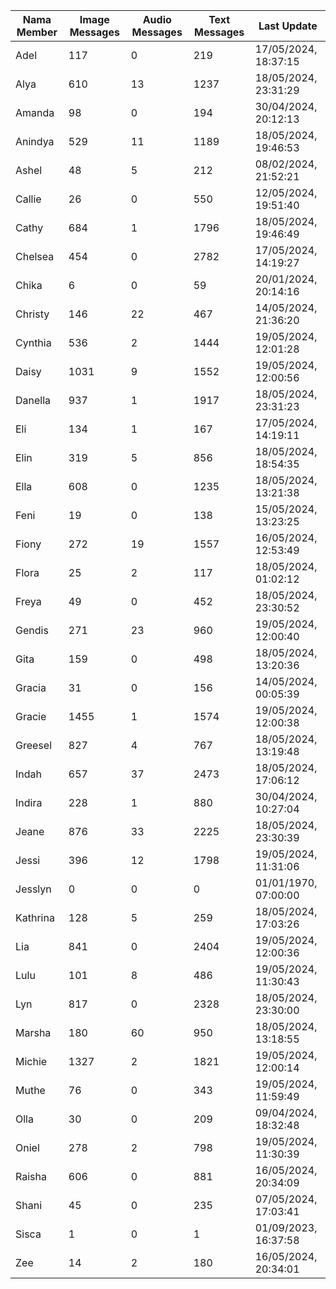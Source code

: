 | Nama Member | Image Messages | Audio Messages | Text Messages | Last Update |
| ------ | -------------- | -------------- | ------------- | ------------ |
| Adel | 117 | 0 | 219 | 17/05/2024, 18:37:15 |
| Alya | 610 | 13 | 1237 | 18/05/2024, 23:31:29 |
| Amanda | 98 | 0 | 194 | 30/04/2024, 20:12:13 |
| Anindya | 529 | 11 | 1189 | 18/05/2024, 19:46:53 |
| Ashel | 48 | 5 | 212 | 08/02/2024, 21:52:21 |
| Callie | 26 | 0 | 550 | 12/05/2024, 19:51:40 |
| Cathy | 684 | 1 | 1796 | 18/05/2024, 19:46:49 |
| Chelsea | 454 | 0 | 2782 | 17/05/2024, 14:19:27 |
| Chika | 6 | 0 | 59 | 20/01/2024, 20:14:16 |
| Christy | 146 | 22 | 467 | 14/05/2024, 21:36:20 |
| Cynthia | 536 | 2 | 1444 | 19/05/2024, 12:01:28 |
| Daisy | 1031 | 9 | 1552 | 19/05/2024, 12:00:56 |
| Danella | 937 | 1 | 1917 | 18/05/2024, 23:31:23 |
| Eli | 134 | 1 | 167 | 17/05/2024, 14:19:11 |
| Elin | 319 | 5 | 856 | 18/05/2024, 18:54:35 |
| Ella | 608 | 0 | 1235 | 18/05/2024, 13:21:38 |
| Feni | 19 | 0 | 138 | 15/05/2024, 13:23:25 |
| Fiony | 272 | 19 | 1557 | 16/05/2024, 12:53:49 |
| Flora | 25 | 2 | 117 | 18/05/2024, 01:02:12 |
| Freya | 49 | 0 | 452 | 18/05/2024, 23:30:52 |
| Gendis | 271 | 23 | 960 | 19/05/2024, 12:00:40 |
| Gita | 159 | 0 | 498 | 18/05/2024, 13:20:36 |
| Gracia | 31 | 0 | 156 | 14/05/2024, 00:05:39 |
| Gracie | 1455 | 1 | 1574 | 19/05/2024, 12:00:38 |
| Greesel | 827 | 4 | 767 | 18/05/2024, 13:19:48 |
| Indah | 657 | 37 | 2473 | 18/05/2024, 17:06:12 |
| Indira | 228 | 1 | 880 | 30/04/2024, 10:27:04 |
| Jeane | 876 | 33 | 2225 | 18/05/2024, 23:30:39 |
| Jessi | 396 | 12 | 1798 | 19/05/2024, 11:31:06 |
| Jesslyn | 0 | 0 | 0 | 01/01/1970, 07:00:00 |
| Kathrina | 128 | 5 | 259 | 18/05/2024, 17:03:26 |
| Lia | 841 | 0 | 2404 | 19/05/2024, 12:00:36 |
| Lulu | 101 | 8 | 486 | 19/05/2024, 11:30:43 |
| Lyn | 817 | 0 | 2328 | 18/05/2024, 23:30:00 |
| Marsha | 180 | 60 | 950 | 18/05/2024, 13:18:55 |
| Michie | 1327 | 2 | 1821 | 19/05/2024, 12:00:14 |
| Muthe | 76 | 0 | 343 | 19/05/2024, 11:59:49 |
| Olla | 30 | 0 | 209 | 09/04/2024, 18:32:48 |
| Oniel | 278 | 2 | 798 | 19/05/2024, 11:30:39 |
| Raisha | 606 | 0 | 881 | 16/05/2024, 20:34:09 |
| Shani | 45 | 0 | 235 | 07/05/2024, 17:03:41 |
| Sisca | 1 | 0 | 1 | 01/09/2023, 16:37:58 |
| Zee | 14 | 2 | 180 | 16/05/2024, 20:34:01 |
